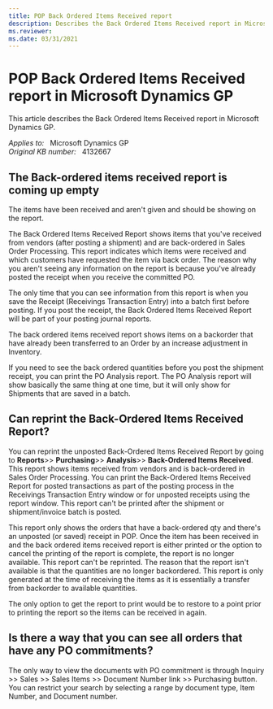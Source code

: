 ```yaml
---
title: POP Back Ordered Items Received report
description: Describes the Back Ordered Items Received report in Microsoft Dynamics GP.
ms.reviewer:
ms.date: 03/31/2021
---
```

# POP Back Ordered Items Received report in Microsoft Dynamics GP

This article describes the Back Ordered Items Received report in Microsoft Dynamics GP.

_Applies to:_ &nbsp; Microsoft Dynamics GP  
_Original KB number:_ &nbsp; 4132667

## The Back-ordered items received report is coming up empty

The items have been received and aren't given and should be showing on the report.

The Back Ordered Items Received Report shows items that you've received from vendors (after posting a shipment) and are back-ordered in Sales Order Processing. This report indicates which items were received and which customers have requested the item via back order. The reason why you aren't seeing any information on the report is because you've already posted the receipt when you receive the committed PO.

The only time that you can see information from this report is when you save the Receipt (Receivings Transaction Entry) into a batch first before posting. If you post the receipt, the Back Ordered Items Received Report will be part of your posting journal reports.

The back ordered items received report shows items on a backorder that have already been transferred to an Order by an increase adjustment in Inventory.

If you need to see the back ordered quantities before you post the shipment receipt, you can print the PO Analysis report.  The PO Analysis report will show basically the same thing at one time, but it will only show for Shipments that are saved in a batch.

## Can reprint the Back-Ordered Items Received Report?

You can reprint the unposted Back-Ordered Items Received Report by going to **Reports**>> **Purchasing**>> **Analysis**>> **Back-Ordered Items Received**. This report shows items received from vendors and is back-ordered in Sales Order Processing. You can print the Back-Ordered Items Received Report for posted transactions as part of the posting process in the Receivings Transaction Entry window or for unposted receipts using the report window. This report can't be printed after the shipment or shipment/invoice batch is posted.

This report only shows the orders that have a back-ordered qty and there's an unposted (or saved) receipt in POP. Once the item has been received in and the back ordered items received report is either printed or the option to cancel the printing of the report is complete, the report is no longer available.  This report can't be reprinted. The reason that the report isn't available is that the quantities are no longer backordered. This report is only generated at the time of receiving the items as it is essentially a transfer from backorder to available quantities.

The only option to get the report to print would be to restore to a point prior to printing the report so the items can be received in again.

## Is there a way that you can see all orders that have any PO commitments?

The only way to view the documents with PO commitment is through Inquiry >> Sales >> Sales Items >> Document Number link >> Purchasing button. You can restrict your search by selecting a range by document type, Item Number, and Document number.
